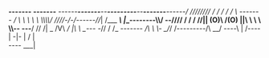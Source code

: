 
 __________-------____                 ____-------__________
 \------____-------___--__---------__--___-------____------/
  \//////// / / / / / \   _-------_   / \ \ \ \ \ \\\\\\\\/
    \////-/-/------/_/_| /___   ___\ |_\_\------\-\-\\\\/
      --//// / /  /  //|| (O)\ /(O) ||\\  \  \ \ \\\\--
           ---__/  // /| \_  /V\  _/ |\ \\  \__---
                -//  / /\_ ------- _/\ \  \\-
                  \_/_/ /\---------/\ \_\_/
                      ----\   |   /----
                           | -|- |
                          /   |   \
                          ---- \___|

